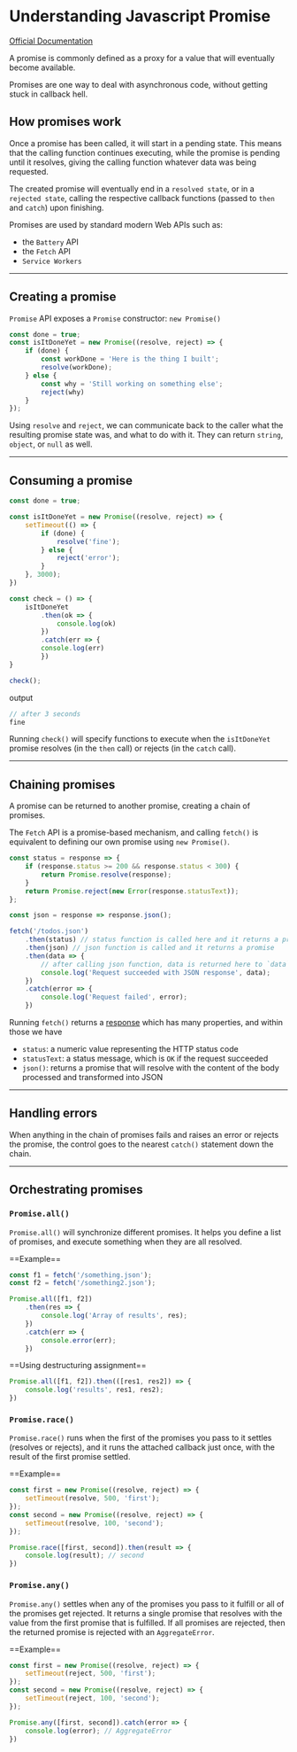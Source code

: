 # Understanding Javascript Promise

[Official Documentation](https://nodejs.dev/learn/understanding-javascript-promises)

A promise is commonly defined as a proxy for a value that will eventually become available.

Promises are one way to deal with asynchronous code, without getting stuck in callback hell.

## How promises work

Once a promise has been called, it will start in a pending state. This means that the calling function continues executing, while the promise is pending until it resolves, giving the calling function whatever data was being requested.

The created promise will eventually end in a `resolved state`, or in a `rejected state`, calling the respective callback functions (passed to `then` and `catch`) upon finishing.

Promises are used by standard modern Web APIs such as:

- the `Battery` API
- the `Fetch` API
- `Service Workers`

---

## Creating a promise

`Promise` API exposes a `Promise` constructor:
`new Promise()`

```javascript
const done = true;
const isItDoneYet = new Promise((resolve, reject) => {
    if (done) {
        const workDone = 'Here is the thing I built';
        resolve(workDone);
    } else {
        const why = 'Still working on something else';
        reject(why)
    }
});
```

Using `resolve` and `reject`, we can communicate back to the caller what the resulting promise state was, and what to do with it. They can return `string`, `object`, or `null` as well.

---

## Consuming a promise

```javascript
const done = true;

const isItDoneYet = new Promise((resolve, reject) => {
    setTimeout(() => {
        if (done) {
            resolve('fine');
        } else {
            reject('error');
        }
    }, 3000);
})

const check = () => {
    isItDoneYet
        .then(ok => {
            console.log(ok)
        })
        .catch(err => {
        console.log(err)
        })
}

check();
```

output

```javascript
// after 3 seconds
fine 
```

Running `check()` will specify functions to execute when the `isItDoneYet` promise resolves (in the `then` call) or rejects (in the `catch` call).

---

## Chaining promises

A promise can be returned to another promise, creating a chain of promises.

The `Fetch` API is a promise-based mechanism, and calling `fetch()` is equivalent to defining our own promise using `new Promise()`.

```javascript
const status = response => {
    if (response.status >= 200 && response.status < 300) {
        return Promise.resolve(response);
    }
    return Promise.reject(new Error(response.statusText));
};

const json = response => response.json();

fetch('/todos.json')
    .then(status) // status function is called here and it returns a promise
    .then(json) // json function is called and it returns a promise
    .then(data => {
        // after calling json function, data is returned here to `data`
        console.log('Request succeeded with JSON response', data);
    })
    .catch(error => {
        console.log('Request failed', error);
    })
```

Running `fetch()` returns a [response](https://fetch.spec.whatwg.org/#concept-response) which has many properties, and within those we have

- `status`: a numeric value representing the HTTP status code
- `statusText`: a status message, which is `OK` if the request succeeded
- `json()`: returns a promise that will resolve with the content of the body processed and transformed into JSON

---

## Handling errors

When anything in the chain of promises fails and raises an error or rejects the promise, the control goes to the nearest `catch()` statement down the chain.

---

## Orchestrating promises

### `Promise.all()`

`Promise.all()` will synchronize different promises.
It helps you define a list of promises, and execute something when they are all resolved.

==Example==

```javascript
const f1 = fetch('/something.json');
const f2 = fetch('/something2.json');

Promise.all([f1, f2])
    .then(res => {
        console.log('Array of results', res);
    })
    .catch(err => {
        console.error(err);
    })
```

==Using destructuring assignment==

```javascript
Promise.all([f1, f2]).then(([res1, res2]) => {
    console.log('results', res1, res2);
})
```

### `Promise.race()`

`Promise.race()` runs when the first of the promises you pass to it settles (resolves or rejects), and it runs the attached callback just once, with the result of the first promise settled.

==Example==

```javascript
const first = new Promise((resolve, reject) => {
    setTimeout(resolve, 500, 'first');
});
const second = new Promise((resolve, reject) => {
    setTimeout(resolve, 100, 'second');
});

Promise.race([first, second]).then(result => {
    console.log(result); // second
})
```

### `Promise.any()`

`Promise.any()` settles when any of the promises you pass to it fulfill or all of the promises get rejected. It returns a single promise that resolves with the value from the first promise that is fulfilled.
If all promises are rejected, then the returned promise is rejected with an `AggregateError`.

==Example==

```javascript
const first = new Promise((resolve, reject) => {
    setTimeout(reject, 500, 'first');
});
const second = new Promise((resolve, reject) => {
    setTimeout(reject, 100, 'second');
});

Promise.any([first, second]).catch(error => {
    console.log(error); // AggregateError
})
```
